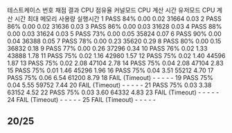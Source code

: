 테스트케이스 번호	채점 결과	CPU 점유율	커널모드 CPU 계산 시간	유저모드 CPU 계산 시간	최대 메모리 사용량	실행시간
1	PASS	84%	0.00	0.02	31664	0.03
2	PASS	86%	0.00	0.02	31636	0.03
3	PASS	86%	0.00	0.03	31628	0.03
4	PASS	88%	0.00	0.03	31624	0.03
5	PASS	73%	0.00	0.05	35824	0.07
6	PASS	90%	0.00	0.04	36388	0.05
7	PASS	78%	0.00	0.23	35620	0.29
8	PASS	80%	0.00	0.15	36832	0.18
9	PASS	77%	0.00	0.26	37296	0.34
10	PASS	76%	0.02	1.33	43888	1.78
11	PASS	75%	0.02	1.16	42980	1.57
12	PASS	75%	0.02	1.40	44596	1.87
13	PASS	75%	0.02	2.08	47104	2.78
14	PASS	75%	0.04	2.08	47104	2.83
15	PASS	75%	0.01	1.46	45296	1.96
16	PASS	75%	0.04	3.51	55212	4.70
17	PASS	75%	0.06	6.54	61200	8.79
18	FAIL (Timeout)	-	-	-	-	-
19	PASS	75%	0.04	5.55	59752	7.44
20	FAIL (Timeout)	-	-	-	-	-
21	PASS	75%	0.03	3.38	63152	4.52
22	PASS	75%	0.03	3.60	64332	4.83
23	FAIL (Timeout)	-	-	-	-	-
24	FAIL (Timeout)	-	-	-	-	-
25	FAIL (Timeout)	-	-	-	-	-

## 20/25